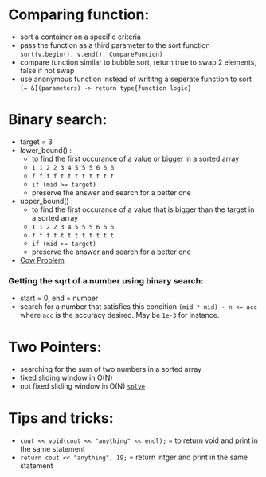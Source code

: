 # Comparing function:
- sort a container on a specific criteria
- pass the function as a third parameter to the sort function ```sort(v.begin(), v.end(), CompareFuncion)```
- compare function similar to bubble sort, return true to swap 2 elements, false if not swap
- use anonymous function instead of writitng a seperate function to sort ```[= &](parameters) -> return type{function logic}```
# Binary search:
- target = 3
- lower_bound() :
  - to find the first occurance of a value or bigger in a sorted array
  - `1 1 2 2 3 4 5 5 5 6 6 6`
  - `f f f f t t t t t t t t`
  - ```if (mid >= target)```
  - preserve the answer and search for a better one
- upper_bound() :
  - to find the first occurance of a value that is bigger than the target in a sorted array
  - `1 1 2 2 3 4 5 5 5 6 6 6`
  - `f f f f t t t t t t t t`
  - ```if (mid >= target)```
  - preserve the answer and search for a better one
- [Cow Problem](https://codeforces.com/group/c3FDl9EUi9/contest/264941/problem/B)

### Getting the sqrt of a number using binary search:
- start = 0, end = number
- search for a number that satisfies this condition ```(mid * mid) - n <= acc``` where ```acc``` is the accuracy desired. May be `1e-3` for instance.

# Two Pointers:
- searching for the sum of two numbers in a sorted array
- fixed sliding window in O(N)
- not fixed sliding window in O(N) 
[`solve`](https://codeforces.com/contest/701/problem/C)






# Tips and tricks:
- ```cout << void(cout << "anything" << endl);``` = to return void and print in the same statement
- ```return cout << "anything", 19;``` = return intger and print in the same statement